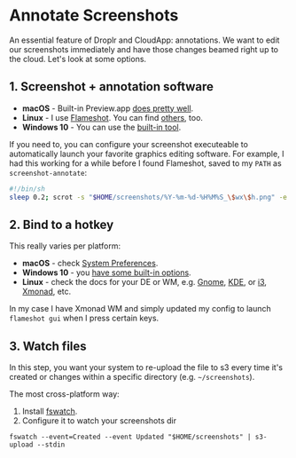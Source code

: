 # Annotate Screenshots

An essential feature of Droplr and CloudApp: annotations. We want to edit our screenshots immediately and have those changes beamed right up to the cloud. Let's look at some options.

## 1. Screenshot + annotation software

* **macOS** - Built-in Preview.app [does pretty well](https://www.tweaking4all.com/software/macosx-software/take-screenshot-and-annotate/#BasicAnnotationFunctions).
* **Linux** - I use [Flameshot](https://github.com/lupoDharkael/flameshot). You can find [others](https://wiki.archlinux.org/index.php/Screen_capture#Dedicated_software), too.
* **Windows 10** - You can use the [built-in tool](https://support.microsoft.com/en-us/help/4488540/how-to-take-and-annotate-screenshots-on-windows-10).

If you need to, you can configure your screenshot executeable to automatically launch your favorite graphics editing software. For example, I had this working for a while before I found Flameshot, saved to my `PATH` as `screenshot-annotate`:

```sh
#!/bin/sh
sleep 0.2; scrot -s "$HOME/screenshots/%Y-%m-%d-%H%M%S_\$wx\$h.png" -e 'gimp $f'
```


## 2. Bind to a hotkey

This really varies per platform:

* **macOS** - check [System Preferences](https://support.apple.com/guide/mac-help/create-keyboard-shortcuts-for-apps-mchlp2271/mac).
* **Windows 10** - you [have some built-in options](https://www.laptopmag.com/articles/create-keyboard-shortcuts-windows-10).
* **Linux** - check the docs for your DE or WM, e.g. [Gnome](https://help.gnome.org/users/gnome-help/stable/keyboard-shortcuts-set.html.en), [KDE](https://docs.kde.org/trunk5/en/kde-workspace/kcontrol/khotkeys/index.html), or [i3](https://i3wm.org/docs/userguide.html), [Xmonad](https://github.com/xmonad/xmonad/blob/bb13853929f8f6fc59b526bcc10631e1bac309ad/src/XMonad/Config.hs#L189), etc.

In my case I have Xmonad WM and simply updated my config to launch `flameshot gui` when I press certain keys.


## 3. Watch files

In this step, you want your system to re-upload the file to s3 every time it's created or changes within a specific directory (e.g. `~/screenshots`).

The most cross-platform way:

1. Install [fswatch](https://github.com/emcrisostomo/fswatch/blob/master/INSTALL).
2. Configure it to watch your screenshots dir

```
fswatch --event=Created --event Updated "$HOME/screenshots" | s3-upload --stdin
```
